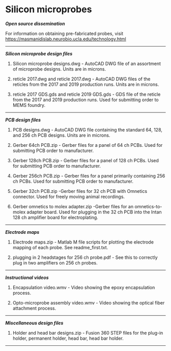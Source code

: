 # Silicon microprobes

***Open source dissemination***

For information on obtaining pre-fabricated probes, visit https://masmanidislab.neurobio.ucla.edu/technology.html

*******************************


***Silicon microprobe design files***

1.  Silicon microprobe designs.dwg    - AutoCAD DWG file of an assortment of microprobe designs.  Units are in microns.

2.  reticle 2017.dwg and reticle 2017.dwg  - AutoCAD DWG files of the reticles from the 2017 and 2019 production runs.  Units are in microns.

3.  reticle 2017 GDS.gds and reticle 2019 GDS.gds      - GDS file of the reticle from the 2017 and 2019 production runs.  Used for submitting order to MEMS foundry.

*************************************


***PCB design files***

1. PCB designs.dwg             - AutoCAD DWG file containing the standard 64, 128, and 256 ch PCB designs.  Units are in microns.

2. Gerber 64ch PCB.zip         - Gerber files for a panel of 64 ch PCBs.  Used for submitting PCB order to manufacturer.

3. Gerber 128ch PCB.zip         - Gerber files for a panel of 128 ch PCBs.  Used for submitting PCB order to manufacturer.

4. Gerber 256ch PCB.zip         - Gerber files for a panel primarily containing 256 ch PCBs.  Used for submitting PCB order to manufacturer.

5. Gerber 32ch PCB.zip          -Gerber files for 32 ch PCB with Omnetics connector.  Used for freely moving animal recordings.

6. Gerber omnetics to molex adapter.zip    -Gerber files for an omnetics-to-molex adapter board.  Used for plugging in the 32 ch PCB into the Intan 128 ch amplifier board for electroplating.
**********************


***Electrode maps***

1.  Electrode maps.zip      - Matlab M file scripts for plotting the electrode mapping of each probe.  See readme_first.txt.

2.  plugging in 2 headstages for 256 ch probe.pdf    - See this to correctly plug in two amplifiers on 256 ch probes.

********************


***Instructional videos***

1.  Encapsulation video.wmv      - Video showing the epoxy encapsulation process.

2.  Opto-microprobe assembly video.wmv    - Video showing the optical fiber attachment process.

**************************


***Miscellaneous design files***

1.  Holder and head bar designs.zip    - Fusion 360 STEP files for the plug-in holder, permanent holder, head bar, head bar holder.

**************************************
